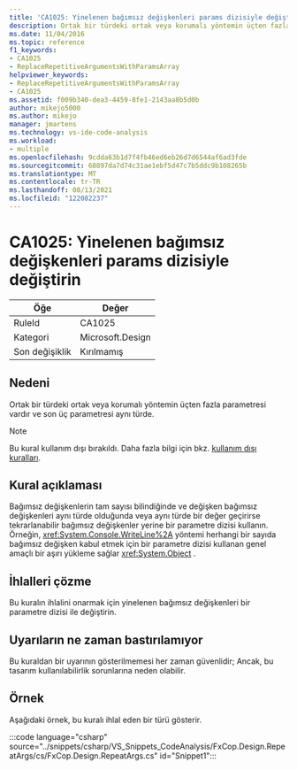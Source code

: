 ```yaml
---
title: 'CA1025: Yinelenen bağımsız değişkenleri params dizisiyle değiştirin'
description: Ortak bir türdeki ortak veya korumalı yöntemin üçten fazla parametresi vardır ve son üç parametresi aynı türde.
ms.date: 11/04/2016
ms.topic: reference
f1_keywords:
- CA1025
- ReplaceRepetitiveArgumentsWithParamsArray
helpviewer_keywords:
- ReplaceRepetitiveArgumentsWithParamsArray
- CA1025
ms.assetid: f009b340-dea3-4459-8fe1-2143aa8b5d0b
author: mikejo5000
ms.author: mikejo
manager: jmartens
ms.technology: vs-ide-code-analysis
ms.workload:
- multiple
ms.openlocfilehash: 9cdda63b1d7f4fb46ed6eb26d7d6544af6ad3fde
ms.sourcegitcommit: 68897da7d74c31ae1ebf5d47c7b5ddc9b108265b
ms.translationtype: MT
ms.contentlocale: tr-TR
ms.lasthandoff: 08/13/2021
ms.locfileid: "122082237"
---
```

# <a name="ca1025-replace-repetitive-arguments-with-params-array"></a>CA1025: Yinelenen bağımsız değişkenleri params dizisiyle değiştirin

|Öğe|Değer|
|-|-|
|RuleId|CA1025|
|Kategori|Microsoft.Design|
|Son değişiklik|Kırılmamış|

## <a name="cause"></a>Nedeni
Ortak bir türdeki ortak veya korumalı yöntemin üçten fazla parametresi vardır ve son üç parametresi aynı türde.

> [!NOTE]
> Bu kural kullanım dışı bırakıldı. Daha fazla bilgi için bkz. [kullanım dışı kuralları](fxcop-unported-deprecated-rules.md).

## <a name="rule-description"></a>Kural açıklaması
Bağımsız değişkenlerin tam sayısı bilindiğinde ve değişken bağımsız değişkenleri aynı türde olduğunda veya aynı türde bir değer geçirirse tekrarlanabilir bağımsız değişkenler yerine bir parametre dizisi kullanın. Örneğin, <xref:System.Console.WriteLine%2A> yöntemi herhangi bir sayıda bağımsız değişken kabul etmek için bir parametre dizisi kullanan genel amaçlı bir aşırı yükleme sağlar <xref:System.Object> .

## <a name="how-to-fix-violations"></a>İhlalleri çözme
Bu kuralın ihlalini onarmak için yinelenen bağımsız değişkenleri bir parametre dizisi ile değiştirin.

## <a name="when-to-suppress-warnings"></a>Uyarıların ne zaman bastırılamıyor
Bu kuraldan bir uyarının gösterilmemesi her zaman güvenlidir; Ancak, bu tasarım kullanılabilirlik sorunlarına neden olabilir.

## <a name="example"></a>Örnek
Aşağıdaki örnek, bu kuralı ihlal eden bir türü gösterir.

:::code language="csharp" source="../snippets/csharp/VS_Snippets_CodeAnalysis/FxCop.Design.RepeatArgs/cs/FxCop.Design.RepeatArgs.cs" id="Snippet1":::
